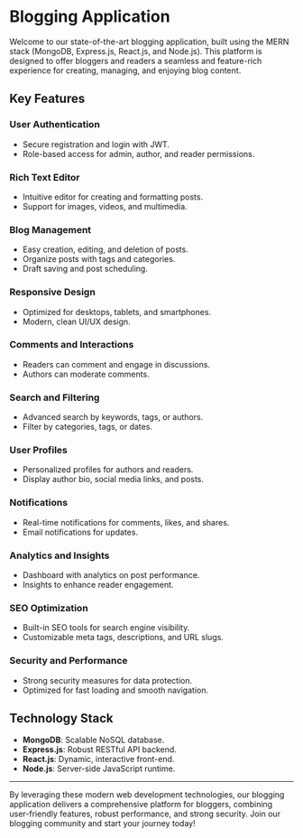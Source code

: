 # Blogging Application

Welcome to our state-of-the-art blogging application, built using the MERN stack (MongoDB, Express.js, React.js, and Node.js). This platform is designed to offer bloggers and readers a seamless and feature-rich experience for creating, managing, and enjoying blog content.

## Key Features

### User Authentication
- Secure registration and login with JWT.
- Role-based access for admin, author, and reader permissions.

### Rich Text Editor
- Intuitive editor for creating and formatting posts.
- Support for images, videos, and multimedia.

### Blog Management
- Easy creation, editing, and deletion of posts.
- Organize posts with tags and categories.
- Draft saving and post scheduling.

### Responsive Design
- Optimized for desktops, tablets, and smartphones.
- Modern, clean UI/UX design.

### Comments and Interactions
- Readers can comment and engage in discussions.
- Authors can moderate comments.

### Search and Filtering
- Advanced search by keywords, tags, or authors.
- Filter by categories, tags, or dates.

### User Profiles
- Personalized profiles for authors and readers.
- Display author bio, social media links, and posts.

### Notifications
- Real-time notifications for comments, likes, and shares.
- Email notifications for updates.

### Analytics and Insights
- Dashboard with analytics on post performance.
- Insights to enhance reader engagement.

### SEO Optimization
- Built-in SEO tools for search engine visibility.
- Customizable meta tags, descriptions, and URL slugs.

### Security and Performance
- Strong security measures for data protection.
- Optimized for fast loading and smooth navigation.

## Technology Stack

- **MongoDB**: Scalable NoSQL database.
- **Express.js**: Robust RESTful API backend.
- **React.js**: Dynamic, interactive front-end.
- **Node.js**: Server-side JavaScript runtime.

---

By leveraging these modern web development technologies, our blogging application delivers a comprehensive platform for bloggers, combining user-friendly features, robust performance, and strong security. Join our blogging community and start your journey today!
